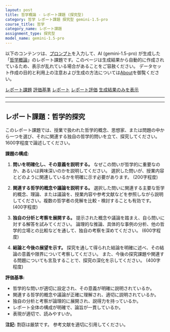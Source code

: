 ```yaml
---
layout: post
title: 哲学概論 - レポート課題 (探究型)
category: 哲学 レポート課題 探究型 gemini-1.5-pro
course_title: 哲学
category_name: レポート課題
assignment_type: 探究型
model_name: gemini-1.5-pro
---
```


以下のコンテンツは、[プロンプト](http://127.0.0.1:8000/generated/哲学/gemini-1.5-pro/prompt_レポート課題-探究型.md)を入力して、AI (gemini-1.5-pro) が生成した「[哲学概論](/contents/哲学/)」のレポート課題です。このページは生成結果から自動的に作成されているため、表示が乱れている場合があることをご容赦ください。
データセット作成の目的と利用上の注意および生成の方法については[About](/About)を御覧ください。

[レポート課題](../レポート課題-探究型)
[評価基準](../評価基準-探究型)
[レポート](../レポート-探究型)
[レポート評価](../レポート評価-探究型)
[生成結果のみを表示](http://127.0.0.1:8000/generated/哲学/gemini-1.5-pro/レポート課題-探究型.md)
  

***
***
  
## レポート課題：哲学的探究

このレポート課題では、授業で扱われた哲学的概念、思想家、または問題の中から一つを選び、それに関連する独自の哲学的問いを立て、探究してください。1600字程度で論述してください。

**課題の構成:**

1. **問いを明確化し、その意義を説明する。**  なぜこの問いが哲学的に重要なのか、あるいは興味深いのかを説明してください。  選択した問いが、授業内容とどのように関連しているかを明確に示す必要があります。 (200字程度)

2. **関連する哲学的概念や議論を説明する。**  選択した問いに関連する主要な哲学的概念、理論、または議論を、授業内容や参考文献などを参照しながら説明してください。複数の哲学者の見解を比較・検討することも有効です。 (400字程度)

3. **独自の分析と考察を展開する。**  提示された概念や議論を踏まえ、自ら問いに対する解答を試みてください。  論理的な推論、具体的な事例の分析、他の哲学的立場との比較などを通して、独自の考察を深めてください。 (600字程度)

4. **結論と今後の展望を示す。**  探究を通して得られた結論を明確に述べ、その結論の意義や限界について考察してください。  また、今後の探究課題や関連する問題についても言及することで、探究の深化を示してください。 (400字程度)


**評価基準:**

* 哲学的な問いが適切に設定され、その意義が明確に説明されているか。
* 関連する哲学的概念や議論が正確に理解され、適切に説明されているか。
* 独自の分析と考察が論理的に展開され、説得力を持っているか。
* レポート全体の構成が明確で、論旨が一貫しているか。
* 表現が適切で、読みやすいか。


**注記:**  剽窃は厳禁です。  参考文献を適切に引用してください。
